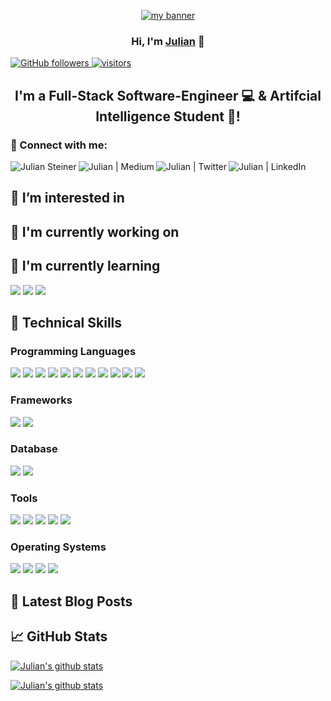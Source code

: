 <p align="center">
  <a href="https://www.julian-steiner.net/" target="_blank" rel="noreferrer"><img src="https://raw.githubusercontent.com/julian-steiner-ai/julian-steiner-ai/main/images/Julian_Steiner_Banner.png" alt="my banner"></a>
</p>

<h3 align="center">
    Hi, I'm <a href="https://julian-steiner.net" target="_blank" rel="noreferrer">Julian</a> 👋
</h3>

<a href="https://github.com/julian-steiner-ai?tab=followers">
	<img alt="GitHub followers" src="https://img.shields.io/github/followers/steiner-julian?color=green&logo=github">
</a>
<a href="https://github.com/julian-steiner-ai/">
	<img src="https://komarev.com/ghpvc/?username=julian-steiner-ai" alt="visitors" />
</a>

<h2 align="center">
I'm a Full-Stack Software-Engineer 💻 & Artifcial Intelligence Student 🧠!
</h2> 

### 🤝 Connect with me:

<a href="https://julian-steiner.net"><img align="left" src="https://img.shields.io/badge/website-000000?style=for-the-badge&logo=About.me&logoColor=white" alt="Julian Steiner" /></a>

<a href="https://julian-steiner.medium.com/"><img align="left" src="https://img.shields.io/badge/Medium-12100E?style=for-the-badge&logo=medium&logoColor=white" alt="Julian | Medium"/></a>

<a href="https://twitter.com/steinerj98"><img align="left" src="https://img.shields.io/badge/Twitter-1DA1F2?style=for-the-badge&logo=twitter&logoColor=white" alt="Julian | Twitter" /></a>

<a href="https://www.linkedin.com/in/julian-steiner-0225b9190"><img align="left" src="https://img.shields.io/badge/LinkedIn-0077B5?style=for-the-badge&logo=linkedin&logoColor=white" alt="Julian | LinkedIn"/></a>

</br>

## 👀 I’m interested in

## 🔭 I'm currently working on

## 🌱 I'm currently learning

![](https://img.shields.io/badge/Vue.js-35495E?style=for-the-badge&logo=vue.js&logoColor=4FC08D)
![](https://img.shields.io/badge/Kubernetes-326ce5?style=for-the-badge&logo=Kubernetes&logoColor=white)
![](https://img.shields.io/badge/julia-000000?style=for-the-badge&logo=julia&logoColor=white)

## 💼 Technical Skills

### Programming Languages
![](https://img.shields.io/badge/Python-3776AB?style=for-the-badge&logo=python&logoColor=white)
![](https://img.shields.io/badge/C-00599C?style=for-the-badge&logo=c&logoColor=white)
![](https://img.shields.io/badge/C%2B%2B-00599C?style=for-the-badge&logo=c%2B%2B&logoColor=white)
![](https://img.shields.io/badge/C%23-239120?style=for-the-badge&logo=c-sharp&logoColor=white)
![](https://img.shields.io/badge/.NET-5C2D91?style=for-the-badge&logo=.net&logoColor=white)
![](https://img.shields.io/badge/Java-ED8B00?style=for-the-badge&logo=java&logoColor=white)
![](https://img.shields.io/badge/R-276DC3?style=for-the-badge&logo=r&logoColor=white)
![](https://img.shields.io/badge/Rust-000000?style=for-the-badge&logo=rust&logoColor=white)
![](https://img.shields.io/badge/HTML-239120?style=for-the-badge&logo=html5&logoColor=white)
![](https://img.shields.io/badge/CSS3-1572B6?style=for-the-badge&logo=css3&logoColor=white)
![](https://img.shields.io/badge/JavaScript-F7DF1E?style=for-the-badge&logo=javascript&logoColor=black)

### Frameworks
![](https://img.shields.io/badge/pytorch-ee4c2c?style=for-the-badge&logo=pytorch&logoColor=white)
![](https://img.shields.io/badge/TensorFlow-FF6F00?style=for-the-badge&logo=tensorflow&logoColor=white)

### Database
![](https://img.shields.io/badge/MySQL-00000F?style=for-the-badge&logo=mysql&logoColor=white)
![](https://img.shields.io/badge/PostgreSQL-316192?style=for-the-badge&logo=postgresql&logoColor=white)

### Tools
![](https://img.shields.io/badge/Docker-0db7ed?style=for-the-badge&logo=docker&logoColor=white)
![](https://img.shields.io/badge/Git-F1502F?style=for-the-badge&logo=git&logoColor=white)
![](https://img.shields.io/badge/GitHub-100000?style=for-the-badge&logo=github&logoColor=white)
![](https://img.shields.io/badge/GitLab-330F63?style=for-the-badge&logo=gitlab&logoColor=white)
![](https://img.shields.io/badge/jupyter-FF4500?style=for-the-badge&logo=jupyter&logoColor=white)

### Operating Systems
![](https://img.shields.io/badge/Linux-FCC624?style=for-the-badge&logo=linux&logoColor=black)
![](https://img.shields.io/badge/Fedora-294172?style=for-the-badge&logo=fedora&logoColor=white)
![](https://img.shields.io/badge/Ubuntu-E95420?style=for-the-badge&logo=ubuntu&logoColor=white)
![](https://img.shields.io/badge/Windows-0078D6?style=for-the-badge&logo=windows&logoColor=white)

## 📝 Latest Blog Posts

## 📈 GitHub Stats

[![Julian's github stats](https://github-readme-stats.vercel.app/api?username=steiner-julian)](https://github.com/steiner-julian)

[![Julian's github stats](https://github-readme-stats.vercel.app/api/top-langs/?username=steiner-julian&show_icons=true&hide_border=true&layout=compact&langs_count=8)](https://github.com/steiner-julian)
